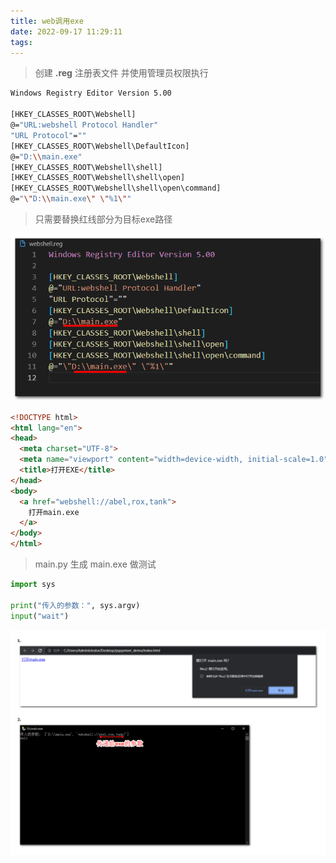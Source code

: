 ```yaml
---
title: web调用exe
date: 2022-09-17 11:29:11
tags:
---
```

> 创建 **.reg** 注册表文件 并使用管理员权限执行
```bash
Windows Registry Editor Version 5.00

[HKEY_CLASSES_ROOT\Webshell]
@="URL:webshell Protocol Handler"
"URL Protocol"=""
[HKEY_CLASSES_ROOT\Webshell\DefaultIcon]
@="D:\\main.exe"
[HKEY_CLASSES_ROOT\Webshell\shell]
[HKEY_CLASSES_ROOT\Webshell\shell\open]
[HKEY_CLASSES_ROOT\Webshell\shell\open\command]
@="\"D:\\main.exe\" \"%1\""
```
> 只需要替换红线部分为目标exe路径

![image-20220917113058997](web调用exe/image-20220917113058997.png)

```html
<!DOCTYPE html>
<html lang="en">
<head>
  <meta charset="UTF-8">
  <meta name="viewport" content="width=device-width, initial-scale=1.0">
  <title>打开EXE</title>
</head>
<body>
  <a href="webshell://abel,rox,tank">
    打开main.exe
  </a>
</body>
</html>

```



> main.py 生成 main.exe 做测试

```python
import sys

print("传入的参数：", sys.argv)
input("wait")
```

![image-20220917113807820](web调用exe/image-20220917113807820.png)
